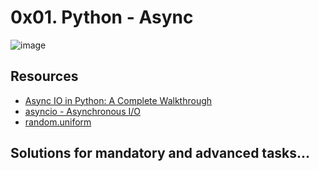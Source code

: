 # 0x01. Python - Async

![image](https://s3.amazonaws.com/alx-intranet.hbtn.io/uploads/medias/2019/12/4aeaa9c3cb1f316c05c4.png?X-Amz-Algorithm=AWS4-HMAC-SHA256&X-Amz-Credential=AKIARDDGGGOUSBVO6H7D%2F20230505%2Fus-east-1%2Fs3%2Faws4_request&X-Amz-Date=20230505T083325Z&X-Amz-Expires=86400&X-Amz-SignedHeaders=host&X-Amz-Signature=38f440a558214914872721d480ed03c9cb59af03a8bea4cd2d227ac1ef692ca2
)

## Resources

- [Async IO in Python: A Complete Walkthrough](https://realpython.com/async-io-python/)
- [asyncio - Asynchronous I/O](https://docs.python.org/3/library/asyncio.html)
- [random.uniform](https://docs.python.org/3/library/random.html#random.uniform)

## Solutions for mandatory and advanced tasks...

